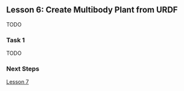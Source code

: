 ## Lesson 6: Create Multibody Plant from URDF

TODO

### Task 1

TODO

### Next Steps

[Lesson 7](../Lesson-7/)